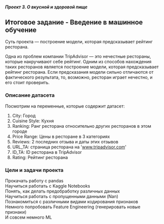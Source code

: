 #####  Проект 3.  О вкусной и здоровой пище

## Итоговое задание -  Введение в машинное обучение

Суть проекта — построение модели, которая предсказывает рейтинг ресторана.

Одна из проблем компании TripAdvisor — это нечестные рестораны, которые накручивают себе рейтинг. Одним из способов нахождения таких ресторанов является построение модели, которая предсказывает рейтинг ресторана. Если предсказания модели сильно отличаются от фактического результата, то, возможно, ресторан играет нечестно, и его стоит проверить.

### Описание датасета

Посмотрим на переменные, которые содержит датасет:

1. City: Город  
2. Cuisine Style: Кухня  
3. Ranking: Ранг ресторана относительно других ресторанов в этом городе  
4. Price Range: Цены в ресторане в 3 категориях  
5. Reviews: 2 последних отзыва и даты этих отзывов  
6. URL_TA: страница ресторана на 'www.tripadvisor.com'  
7. ID_TA: ID ресторана в TripAdvisor  
8. Rating: Рейтинг ресторана  


### Цели и задачи проекта

Прокачать работу с pandas  
Научиться работать с Kaggle Notebooks  
Понять, как делать предобработку различных данных  
Научиться работать с пропущенными данными (Nan)  
Познакомиться с различными видами кодирования признаков  
Немного попробовать Feature Engineering (генерировать новые признаки)  
И совсем немного  ML  
